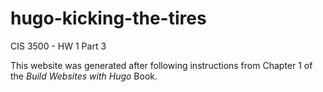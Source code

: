 # hugo-kicking-the-tires

CIS 3500 - HW 1 Part 3

This website was generated after following instructions from Chapter 1 of the *Build Websites with Hugo* Book.
